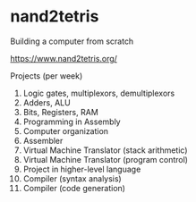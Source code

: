 # nand2tetris
Building a computer from scratch

https://www.nand2tetris.org/

Projects (per week)

1. Logic gates, multiplexors, demultiplexors
2. Adders, ALU
3. Bits, Registers, RAM
4. Programming in Assembly
5. Computer organization
6. Assembler
7. Virtual Machine Translator (stack arithmetic)
8. Virtual Machine Translator (program control)
9. Project in higher-level language
10. Compiler (syntax analysis)
11. Compiler (code generation)


